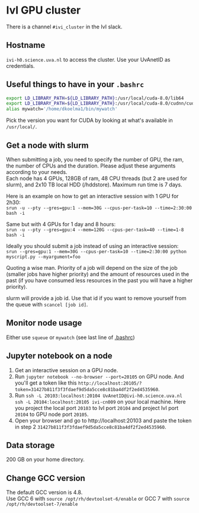 # IvI GPU cluster

There is a channel `#ivi_cluster` in the IvI slack.

## Hostname

`ivi-h0.science.uva.nl` to access the cluster. Use your UvAnetID as credentials.

## Useful things to have in your `.bashrc`

```bash
export LD_LIBRARY_PATH=${LD_LIBRARY_PATH}:/usr/local/cuda-8.0/lib64
export LD_LIBRARY_PATH=${LD_LIBRARY_PATH}:/usr/local/cuda-8.0/cudnn/cuda/lib64
alias mywatch='/home/dkoelma1/bin/mywatch'
```

Pick the version you want for CUDA by looking at what's available in `/usr/local/`.

## Get a node with slurm

When submitting a job, you need to specify the number of GPU, the ram, the number of CPUs and the duration. Please adjust these arguments according to your needs.  
Each node has 4 GPUs, 128GB of ram, 48 CPU threads (but 2 are used for slurm), and 2x10 TB local HDD (/hddstore). Maximum run time is 7 days.

Here is an example on how to get an interactive session with 1 GPU for 2h30:  
`srun -u --pty --gres=gpu:1 --mem=30G --cpus-per-task=10 --time=2:30:00 bash -i`

Same but with 4 GPUs for 1 day and 8 hours:  
`srun -u --pty --gres=gpu:4 --mem=120G --cpus-per-task=40 --time=1-8 bash -i`  

Ideally you should submit a job instead of using an interactive session:  
`srun --gres=gpu:1 --mem=30G --cpus-per-task=10 --time=2:30:00 python myscript.py --myargument=foo`

Quoting a wise man. Priority of a job will depend on the size of the job (smaller jobs have higher priority) and the amount of resources used in the past (if you have consumed less resources in the past you will have a higher priority).

slurm will provide a job id. Use that id if you want to remove yourself from the queue with `scancel [job id]`.

## Monitor node usage

Either use `squeue` or `mywatch` (see last line of [.bashrc](#useful-things-to-have-in-your-bashrc))


## Jupyter notebook on a node
1. Get an interactive session on a GPU node.
2. Run `jupyter notebook --no-browser --port=20105` on GPU node. And you'll get a token like this `http://localhost:20105/?token=31427b811f3f3fdaef9d5da5cce8c81ba4df2f2ed4535960`.
3. Run `ssh -L 20103:localhost:20104 UvAnetID@ivi-h0.science.uva.nl ssh -L 20104:localhost:20105 ivi-cn009` on your local machine. Here you project the local port `20103` to IvI port `20104` and project IvI port `20104` to GPU node port `20105`.
4. Open your browser and go to http://localhost:20103 and paste the token in step 2 `31427b811f3f3fdaef9d5da5cce8c81ba4df2f2ed4535960`.

## Data storage

200 GB on your home directory.

## Change GCC version

The default GCC version is 4.8.  
Use GCC 6 with
`source /opt/rh/devtoolset-6/enable`
or GCC 7 with
`source /opt/rh/devtoolset-7/enable`
